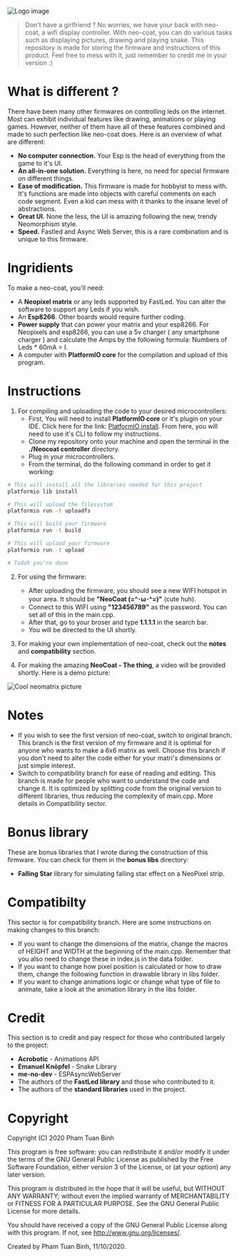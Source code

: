 ![Logo image](https://www.dropbox.com/s/bgt8prbec222lv8/neo-coat-logo.png?raw=1)

> Don't have a girlfriend ? No worries, we have your back with neo-coat, a wifi display controller. With neo-coat, you can do various tasks such as displaying pictures, drawing and playing snake. This repository is made for storing the firmware and instructions of this product. Feel free to mess with it, just remember to credit me in your version :)
# What is different ? 
There have been many other firmwares on controlling leds on the internet. Most can exhibit individual features like drawing, animations or playing games. However, neither of them have all of these features combined and made to such perfection like neo-coat does. Here is an overview of what are different:
- **No computer connection.** Your Esp is the head of everything from the game to it's UI.
- **An all-in-one solution.** Everything is here, no need for special firmware on different things.
- **Ease of modification.** This firmware is made for hobbyist to mess with. It's functions are made into objects with careful comments on each code segment. Even a kid can mess with it thanks to the insane level of abstractions.
- **Great UI.** None the less, the UI is amazing following the new, trendy Neomorphism style. 
- **Speed.** Fastled and Async Web Server, this is a rare combination and is unique to this firmware. 
# Ingridients
To make a neo-coat, you'll need:
- A **Neopixel matrix** or any leds supported by FastLed. You can alter the software to support any Leds if you wish.
- An **Esp8266**. Other boards would require further coding.
- **Power supply** that can power your matrix and your esp8266. For Neopixels and esp8266, you can use a 5v charger ( any smartphone charger ) and calculate the Amps by the following formula: Numbers of Leds * 60mA = I.
- A computer with **PlatformIO core** for the compilation and upload of this program.
# Instructions
1. For compiling and uploading the code to your desired microcontrollers:
    - First, You will need to install **PlatformIO core** or it's plugin on your IDE. Click here for the link: [PlatformIO install](https://platformio.org/install/cli). From here, you will need to use it's CLI to follow my instructions.
    - Clone my repository onto your machine and open the terminal in the **./Neocoat controller** directory.
    - Plug in your microcontrollers.
    - From the terminal, do the following command in order to get it working:

```bash
# This will install all the libraries needed for this project
platformio lib install

# This will upload the filesystem
platformio run -t uploadfs

# This will build your firmware
platformio run -t build

# This will upload your firmware 
platformio run -t upload

# Tadah you're done
```
2. For using the firmware:
    - After uploading the firmware, you should see a new WIFI hotspot in your area. It should be **"NeoCoat (=^･ω･^=)"** (cute huh).
    - Connect to this WIFI using **"123456789"** as the password. You can set all of this in the main.cpp.
    - After that, go to your broser and type **1.1.1.1** in the search bar.
    - You will be directed to the UI shortly.
3. For making your own implementation of neo-coat, check out the **notes** and **compatibility** section.

4. For making the amazing **NeoCoat - The thing**, a video will be provided shortly. Here is a demo picture:

![Cool neomatrix picture](https://lh3.googleusercontent.com/Gfsp2FOrQTHTuUNsIQZY9PbR-xJdObKkZOCz60HuOT01bIstGcPsIMQp31-mnjxP12HbHMUAtPR2I219FyzzL9TQ-xHKR-w5AtPA93Hx2x4ej_W5ZRBVJh0H2t3gCpEwFXwfJTVYMQ=w2400)
# Notes 
- If you wish to see the first version of neo-coat, switch to original branch. This branch is the first version of my firmware and it is optimal for anyone who wants to make a 6x6 matrix as well. Choose this branch if you don't need to alter the code either for your matri's dimensions or just simple interest.
- Switch to compatibility branch for ease of reading and editing. This branch is made for people who want to understand the code and change it. It is optimized by splitting code from the original version to different libraries, thus reducing the complexity of main.cpp. More details in Compatibility sector.

# Bonus library 
These are bonus libraries that I wrote during the construction of this firmware. You can check for them in the **bonus libs** directory:
- **Falling Star** library for simulating falling star effect on a NeoPixel strip.
# Compatibilty 
This sector is for compatibility branch. Here are some instructions on making changes to this branch:
- If you want to change the dimensions of the matrix, change the macros of HEIGHT and WIDTH at the beginning of the main.cpp. Remember that you also need to change these in index.js in the data folder.
- If you want to change how pixel position is calculated or how to draw them, change the following function in drawable library in libs folder.
- If you want to change animations logic or change what type of file to animate, take a look at the animation library in the libs folder.
# Credit 
This section is to credit and pay respect for those who contributed largely to the project:
- **Acrobotic** - Animations API
- **Emanuel Knöpfel** - Snake Library
- **me-no-dev** - ESPAsyncWebServer
- The authors of the **FastLed library** and those who contributed to it.
- The authors of the **standard libraries** used in the project.
# Copyright
Copyright (C) 2020 Pham Tuan Binh

This program is free software: you can redistribute it and/or modify
it under the terms of the GNU General Public License as published by
the Free Software Foundation, either version 3 of the License, or
(at your option) any later version.

This program is distributed in the hope that it will be useful,
but WITHOUT ANY WARRANTY; without even the implied warranty of
MERCHANTABILITY or FITNESS FOR A PARTICULAR PURPOSE.  See the
GNU General Public License for more details.

You should have received a copy of the GNU General Public License
along with this program.  If not, see <http://www.gnu.org/licenses/>.

Created by Pham Tuan Binh, 11/10/2020.
